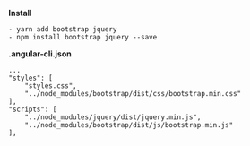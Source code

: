 **Install**
```
- yarn add bootstrap jquery
- npm install bootstrap jquery --save
```
**.angular-cli.json**

```
...
"styles": [
    "styles.css",
    "../node_modules/bootstrap/dist/css/bootstrap.min.css"
],
"scripts": [
    "../node_modules/jquery/dist/jquery.min.js",
    "../node_modules/bootstrap/dist/js/bootstrap.min.js"
],
```

